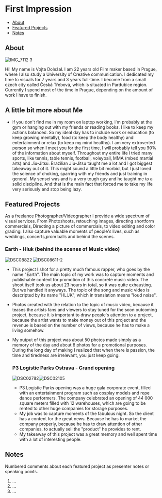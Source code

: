 # First Impression
- [About](#about)
- [Featured Projects](#featured-projects)
- [Notes](#notes)

## About


<!-- Consider including a headshot. We’re not designing, so keep the image width/height around 320px x 320px (square). Replace "surname" with your surname in the file name. -->

![IMG_7112 3](https://github.com/VojtaDolezal/VojtaDolezal/assets/149472633/c484d65c-b2b9-4ab6-b5d4-48db31b06ca3)


Hi! My name is Vojta Doležal. I am 22 years old Film maker based in Prague, where I also study a University of Creative communication. I dedicated my time to visuals for 7 years and 3 years full-time. I become from a small czech city called Česká Třebová, which is situated in Pardubice region. Currently I spend most of the time in Prague, depending on the amount of work I have to finish.

## A little bit more about Me
- If you don't find me in my room on laptop working, I'm probably at the gym or hanging out with my friends or reading books. I like to keep my actions balanced. So my ideal day has to include work or education (to keep growing mentally), food (to keep the body healthy) and entertainment or relax (to keep my mind healthy). I am very extroverted person so when I meet you for the first time, I will probably tell you 90% of the information about myself. Throughout my entire life I tried many sports, like tennis, table tennis, football, voleyball, MMA (mixed martial arts) and Jiu-Jitsu.
  Brazilian Jiu-Jitsu taught me a lot and I got biggest takeaway out of it. This might sound a little bit morbid, but I just loved the science of choking, sparring with my friends and just training in general. My sensei was and is a very tough guy and he taught me to a solid discipline. And that is the main fact that forced me to take my life very seriously and stop being lazy.

## Featured Projects

As a freelance Photographer/Videographer I provide a wide spectrum of visual services. From Photoshoots, retouching images, directing shortform commercials, Directing a picture of commercials, to video editing and color grading. I also capture valuable moments of people's lives, such as weddings, concerts,prom balls and behind the scenes.

### Earth - Hluk (behind the scenes of Music video)
![DSC08822](https://github.com/VojtaDolezal/VojtaDolezal/assets/149472633/1fcb6d85-a1de-4d7d-be6e-cf38d9bca80f)
![DSC08611-2](https://github.com/VojtaDolezal/VojtaDolezal/assets/149472633/3c8b0c6d-5611-466b-a5a5-0bff127f0090)




- This project I shot for a pretty much famous rapper, who goes by the name "Earth". The main topic of my work was to capture moments and publishable content for promotion of this concrete music video. The shoot itself took us about 23 hours in total, so it was quite exhausting. But we handled it anyways. The topic of the song and music video is descripted by its name "HLUK", which in translation means "loud noise".
  
- Photos created with the relation to the topic of music video, because it teases the artists fans and viewers to stay tuned for the soon outcoming project, because it is important to draw people's attention to a project, because the artist wants to make money out of this project and the revenue is based on the number of views, because he has to make a living somehow.
- My output of this project was about 50 photos made simply as a memory of the day and about 8 photos for a promotional purposes. During the long day of making I realized that when there is passion, the time and tiredness are irrelevant, you just keep going.

  ### P3 Logistic Parks Ostrava - Grand opening
   ![DSC02782](https://github.com/VojtaDolezal/VojtaDolezal/assets/149472633/58014398-38a0-4a18-975f-ab8fa22df68c)![DSC02105](https://github.com/VojtaDolezal/VojtaDolezal/assets/149472633/ac801511-9443-41ea-927e-53a625121473)

  - P3 Logistic Parks opening was a huge gala corporate event, filled with an entertainment program such as cosplay models and rope dance performers. The company celebrated an opening of 44 000 square meters filled with 12 warehouses, which are going to be rented to other huge companies for storage purposes.
  - My job was to capture moments of the fabulous night. So the client has a content for the great news. Because he has to market the company properly, because he has to draw attention of other companies, to actually sell the "product" he provides to rent.
  - My takeaway of this project was a great memory and well spent time with a lot of interesting people. 



<!-- Use the same stucture above for the rest of your featured projects. -->

## Notes

Numbered comments about each featured project as presenter notes or speaking points.

1. …
2. …
3. …
<!-- And so on. -->
